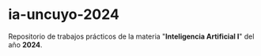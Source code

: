 # ia-uncuyo-2024
Repositorio de trabajos prácticos de la materia "**Inteligencia Artificial I**" del año **2024**.
